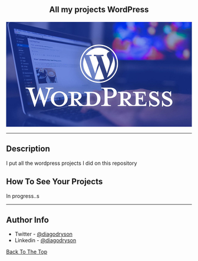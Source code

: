 ## <p align="center">All my projects WordPress</p>

![Project Image](wordpress-logo.jpg)

---

## Description

I put all the wordpress projects I did on this repository

## How To See Your Projects

In progress..s

---

## Author Info

- Twitter - [@diagodryson](https://twitter.com/jamesqquick)
- Linkedin - [@diagodryson](https://linkedin.com/in/diagodryson)

[Back To The Top](#read-me-template)